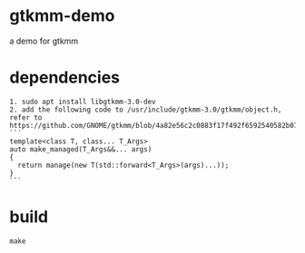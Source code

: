 # gtkmm-demo
a demo for gtkmm

# dependencies
    1. sudo apt install libgtkmm-3.0-dev
    2. add the following code to /usr/include/gtkmm-3.0/gtkmm/object.h, refer to                https://github.com/GNOME/gtkmm/blob/4a82e56c2c0883f17f492f6592540582b07d89c3/gtk/gtkmm/object.h
    ```
    template<class T, class... T_Args>
    auto make_managed(T_Args&&... args)
    {
      return manage(new T(std::forward<T_Args>(args)...));
    }
    ```
# build
    make
